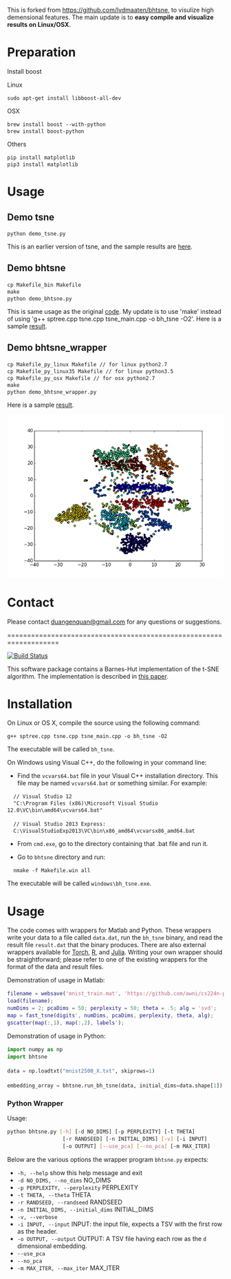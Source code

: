 This is forked from https://github.com/lvdmaaten/bhtsne, to visulize high demensional features.
The main update is to **easy compile and visualize results on Linux/OSX**.

# Preparation
Install boost

Linux
```
sudo apt-get install libboost-all-dev
```

OSX
```
brew install boost --with-python
brew install boost-python
```
Others
```
pip install matplotlib
pip3 install matplotlib
```
# Usage
## Demo tsne
```
python demo_tsne.py
```
This is an earlier version of tsne, and the sample results are [here](https://github.com/duangenquan/bhtsne/blob/master/results/tsne_demo.png).

## Demo bhtsne
```
cp Makefile_bin Makefile
make
python demo_bhtsne.py
```
This is same usage as the original [code](https://github.com/lvdmaaten/bhtsne).
My update is to use 'make' instead of using 'g++ sptree.cpp tsne.cpp tsne_main.cpp -o bh_tsne -O2'.
Here is a sample [result](https://github.com/duangenquan/bhtsne/blob/master/results/bhtsne_demo.png).

## Demo bhtsne_wrapper
```
cp Makefile_py_linux Makefile // for linux python2.7
cp Makefile_py_linux35 Makefile // for linux python3.5
cp Makefile_py_osx Makefile // for osx python2.7
make
python demo_bhtsne_wrapper.py
```
Here is a sample [result](https://github.com/duangenquan/bhtsne/blob/master/results/bhtsne_wrapper_demo.png).

![](/results/bhtsne_wrapper_demo.png)

# Contact
Please contact duangenquan@gmail.com for any questions or suggestions.


===================================================================

[![Build Status](https://travis-ci.org/lvdmaaten/bhtsne.svg)](https://travis-ci.org/lvdmaaten/bhtsne)

This software package contains a Barnes-Hut implementation of the t-SNE algorithm. The implementation is described in [this paper](http://lvdmaaten.github.io/publications/papers/JMLR_2014.pdf).


# Installation #

On Linux or OS X, compile the source using the following command:

```
g++ sptree.cpp tsne.cpp tsne_main.cpp -o bh_tsne -O2
```

The executable will be called `bh_tsne`.

On Windows using Visual C++, do the following in your command line:

- Find the `vcvars64.bat` file in your Visual C++ installation directory. This file may be named `vcvars64.bat` or something similar. For example:

```
  // Visual Studio 12
  "C:\Program Files (x86)\Microsoft Visual Studio 12.0\VC\bin\amd64\vcvars64.bat"

  // Visual Studio 2013 Express:
  C:\VisualStudioExp2013\VC\bin\x86_amd64\vcvarsx86_amd64.bat
```

- From `cmd.exe`, go to the directory containing that .bat file and run it.

- Go to `bhtsne` directory and run:

```
  nmake -f Makefile.win all
```

The executable will be called `windows\bh_tsne.exe`.

# Usage #

The code comes with wrappers for Matlab and Python. These wrappers write your data to a file called `data.dat`, run the `bh_tsne` binary, and read the result file `result.dat` that the binary produces. There are also external wrappers available for [Torch](https://github.com/clementfarabet/manifold), [R](https://github.com/jkrijthe/Rtsne), and [Julia](https://github.com/zhmz90/BHTsne.jl). Writing your own wrapper should be straightforward; please refer to one of the existing wrappers for the format of the data and result files.

Demonstration of usage in Matlab:

```matlab
filename = websave('mnist_train.mat', 'https://github.com/awni/cs224n-pa4/blob/master/Simple_tSNE/mnist_train.mat?raw=true');
load(filename);
numDims = 2; pcaDims = 50; perplexity = 50; theta = .5; alg = 'svd';
map = fast_tsne(digits', numDims, pcaDims, perplexity, theta, alg);
gscatter(map(:,1), map(:,2), labels');
```

Demonstration of usage in Python:

```python
import numpy as np
import bhtsne

data = np.loadtxt("mnist2500_X.txt", skiprows=1)

embedding_array = bhtsne.run_bh_tsne(data, initial_dims=data.shape[1])
```

### Python Wrapper

Usage:

```bash
python bhtsne.py [-h] [-d NO_DIMS] [-p PERPLEXITY] [-t THETA]
                  [-r RANDSEED] [-n INITIAL_DIMS] [-v] [-i INPUT]
                  [-o OUTPUT] [--use_pca] [--no_pca] [-m MAX_ITER]
```

Below are the various options the wrapper program `bhtsne.py` expects:

- `-h, --help`                      show this help message and exit
- `-d NO_DIMS, --no_dims`           NO_DIMS
- `-p PERPLEXITY, --perplexity`     PERPLEXITY
- `-t THETA, --theta`               THETA
- `-r RANDSEED, --randseed`         RANDSEED
- `-n INITIAL_DIMS, --initial_dims` INITIAL_DIMS
- `-v, --verbose`
- `-i INPUT, --input`               INPUT: the input file, expects a TSV with the first row as the header.
- `-o OUTPUT, --output`             OUTPUT: A TSV file having each row as the `d` dimensional embedding.
- `--use_pca`
- `--no_pca`
- `-m MAX_ITER, --max_iter`         MAX_ITER

